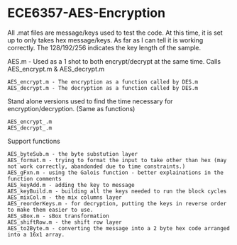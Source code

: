 # ECE6357-AES-Encryption

All .mat files are message/keys used to test the code. At this time, it is set up to only takes hex message/keys. As far as I can tell it is working correctly. The 128/192/256 indicates the key length of the sample.

AES.m - Used as a 1 shot to both encrypt/decrypt at the same time. Calls AES_encrypt.m & AES_decrypt.m

    AES_encrypt.m - The encryption as a function called by DES.m
    AES_decrypt.m - The decryption as a function called by DES.m

Stand alone versions used to find the time necessary for encryption/decryption. (Same as functions)

    AES_encrypt_.m
    AES_decrypt_.m

Support functions
 
    AES_byteSub.m - the byte substution layer
    AES_format.m - trying to format the input to take other than hex (may not work correctly, abandonded due to time constraints.)
    AES_gFxn.m - using the Galois function - better explainations in the function comments
    AES_keyAdd.m - adding the key to message
    AES_keyBuild.m - building all the keys needed to run the block cycles
    AES_mixCol.m - the mix columns layer
    AES_reorderKeys.m - for decryption, putting the keys in reverse order to make them easier to use.
    AES_sBox.m - sBox transformation
    AES_shiftRow.m - the shift row layer
    AES_to2Byte.m - converting the message into a 2 byte hex code arranged into a 16x1 array. 

